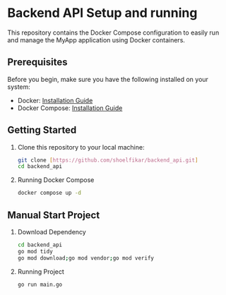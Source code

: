 # Backend API Setup and running

This repository contains the Docker Compose configuration to easily run and manage the MyApp application using Docker containers.

## Prerequisites

Before you begin, make sure you have the following installed on your system:

- Docker: [Installation Guide](https://docs.docker.com/get-docker/)
- Docker Compose: [Installation Guide](https://docs.docker.com/compose/install/)

## Getting Started

1. Clone this repository to your local machine:

   ```bash
   git clone [https://github.com/shoelfikar/backend_api.git]
   cd backend_api

2. Running Docker Compose
    ```bash
    docker compose up -d

## Manual Start Project
1. Download Dependency

   ```bash
   cd backend_api
   go mod tidy
   go mod download;go mod vendor;go mod verify

2. Running Project
    ```bash
    go run main.go
